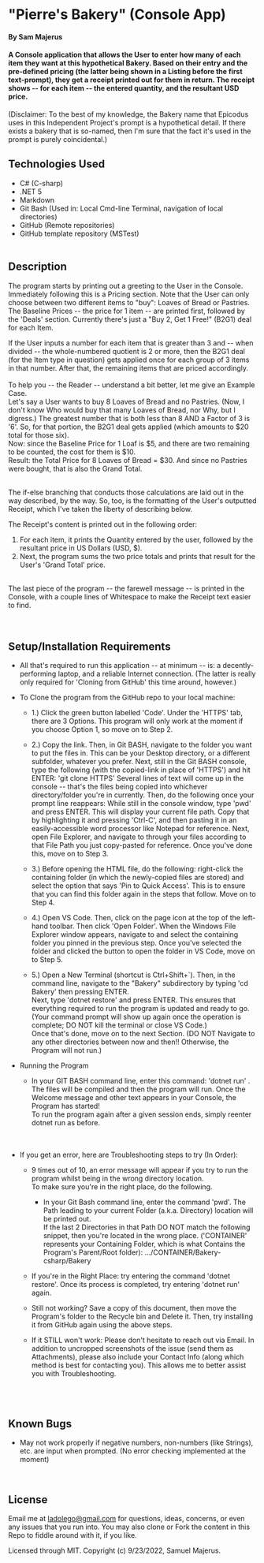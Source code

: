 # "Pierre's Bakery"  (Console App)

#### By Sam Majerus

#### A Console application that allows the User to enter how many of each item they want at this hypothetical Bakery.  Based on their entry and the pre-defined pricing (the latter being shown in a Listing before the first text-prompt), they get a receipt printed out for them in return.  The receipt shows -- for each item -- the entered quantity, and the resultant USD price.   
(Disclaimer:  To the best of my knowledge, the Bakery name that Epicodus uses in this Independent Project's prompt is a hypothetical detail.  If there exists a bakery that is so-named, then I'm sure that the fact it's used in the prompt is purely coincidental.) 
<br>

## Technologies Used

* C# (C-sharp)
* .NET 5 
* Markdown
* Git Bash (Used in: Local Cmd-line Terminal, navigation of local directories)
* GitHub (Remote repositories)
* GitHub template repository (MSTest)
<br><br>


## Description

The program starts by printing out a greeting to the User in the Console.    Immediately following this is a Pricing section.  Note that the User can only choose between two different items to "buy":   Loaves of Bread  or  Pastries. 
The Baseline Prices -- the price for 1 item -- are printed first, followed by the 'Deals' section. Currently there's just a "Buy 2, Get 1 Free!" (B2G1) deal for each Item. 

If the User inputs a number for each item that is greater than 3 and -- when divided -- the whole-numbered quotient is 2 or more, then the B2G1 deal (for the Item type in question) gets applied once for each group of 3 items in that number. After that, the remaining items that are priced accordingly.  <br><br>
To help you -- the Reader -- understand a bit better, let me give an Example Case. <br> 
  Let's say a User wants to buy 8 Loaves of Bread and no Pastries.  (Now, I don't know Who would buy that many Loaves of Bread, nor Why, but I digress.)   The greatest number that is both less than 8  AND a Factor of 3  is '6'.   So, for that portion, the B2G1 deal gets applied (which amounts to $20 total for those six).   
  Now:  since the Baseline Price for  1 Loaf  is $5, and there are two remaining to be counted, the cost for them is $10.    
  Result:  the Total Price for 8 Loaves of Bread  =  $30.  And since no Pastries were bought, that is also the Grand Total. 
<br><br>

The if-else branching that conducts those calculations are laid out in the way described, by the way.  So, too, is the formatting of the User's outputted Receipt, which I've taken the liberty of describing below. <br> 

The Receipt's content is printed out in the following order: 
1)  For each item,  it prints  the Quantity entered by the user, followed by the resultant price in US Dollars (USD, $). 
2)  Next, the program sums the two price totals and prints that result for the User's 'Grand Total' price. 
<br><br>

The last piece of the program -- the farewell message -- is printed in the Console, with a couple lines of Whitespace to make the Receipt text easier to find. 
<br><br><br>


## Setup/Installation Requirements

* All that's required to run this application -- at minimum -- is: a decently-performing laptop, and a reliable Internet connection. (The latter is really only required for 'Cloning from GitHub' this time around, however.) 

* To Clone the program from the GitHub repo to your local machine:

  * 1.) Click the green button labelled 'Code'. Under the 'HTTPS' tab, there are 3 Options. This program will only work at the moment if you choose Option 1, so move on to Step 2.<br>

  * 2.) Copy the link. Then, in Git BASH, navigate to the folder you want to put the files in. This can be your Desktop directory, or a different subfolder, whatever you prefer. Next, still in the Git BASH console, type the following (with the copied-link in place of 'HTTPS') and hit ENTER: 'git clone HTTPS' Several lines of text will come up in the console -- that's the files being copied into whichever directory/folder you're in currently. Then, do the following once your prompt line reappears: While still in the console window, type 'pwd' and press ENTER. This will display your current file path. Copy that by highlighting it and pressing 'Ctrl-C', and then pasting it in an easily-accessible word processor like Notepad for reference. Next, open File Explorer, and navigate to through your files according to that File Path you just copy-pasted for reference. Once you've done this, move on to Step 3.<br>

  * 3.) Before opening the HTML file, do the following: right-click the containing folder (in which the newly-copied files are stored) and select the option that says 'Pin to Quick Access'. This is to ensure that you can find this folder again in the steps that follow. Move on to Step 4.<br>

  * 4.) Open VS Code. Then, click on the page icon at the top of the left-hand toolbar. Then click 'Open Folder'. When the Windows File Explorer window appears, navigate to and select the containing folder you pinned in the previous step. Once you've selected the folder and clicked the button to open the folder in VS Code, move on to Step 5.<br>

  * 5.) Open a New Terminal (shortcut is Ctrl+Shift+`). Then, in the command line, navigate to the "Bakery" subdirectory by typing  'cd Bakery'  then pressing ENTER.   
  Next, type  'dotnet restore'  and press ENTER. This ensures that everything required to run the program is updated and ready to go.   (Your command prompt will show up again once the operation is complete; DO NOT kill the terminal or close VS Code.) <br>
  Once that's done, move on to the next Section.     (DO NOT Navigate to any other directories between now and then!!  Otherwise, the Program will not run.) <br>


* Running the Program <br>
  <!-- IMPORTANT: If your current directory location is not the same as it was for the most recent Step, the instructions that follow WILL NOT WORK.  -->
  
  * In your GIT BASH command line, enter this command:  'dotnet run' .   The files will be compiled and then the program will run. 
  Once the Welcome message and other text appears in your Console, the Program has started!  
  To run the program again after a given session ends, simply reenter   dotnet run   as before.
<br><br><br>
  
* If you get an error, here are Troubleshooting steps to try (In Order): 
  * 9 times out of 10, an error message will appear if you try to run the program whilst being in the wrong directory location.  
  To make sure you're in the right place, do the following. 
    * In your Git Bash command line, enter the command  'pwd'.  The Path leading to your current Folder (a.k.a. Directory) location will be printed out.   
    If the last 2 Directories in that Path DO NOT match the following snippet, then you're located in the wrong place. ('CONTAINER' represents your Containing Folder, which is what Contains the Program's Parent/Root folder):          .../CONTAINER/Bakery-csharp/Bakery 

  * If you're in the Right Place:  try entering the command  'dotnet restore'.  Once its process is completed, try entering  'dotnet run' again. 

  * Still not working?  Save a copy of this document, then move the Program's folder to the Recycle bin and Delete it. Then, try installing it from GitHub again using the above steps. 

  * If it STILL won't work:  Please don't hesitate to reach out via Email.  In addition to uncropped screenshots of the issue (send them as Attachments), please also include your Contact Info (along which method is best for contacting you).   This allows me to better assist you with Troubleshooting.  
<br><br><br>


## Known Bugs
* May not work properly if negative numbers, non-numbers (like Strings), etc. are input when prompted.  (No error checking implemented at the moment)
<br>


## License

Email me at ladolego@gmail.com for questions, ideas, concerns, or even any issues that you run into. You may also clone or Fork the content in this Repo to fiddle around with it, if you like.

Licensed through MIT. Copyright (c) 9/23/2022, Samuel Majerus.